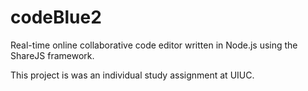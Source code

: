 codeBlue2
=========

Real-time online collaborative code editor written in Node.js using the ShareJS framework.


This project is was an individual study assignment at UIUC.
